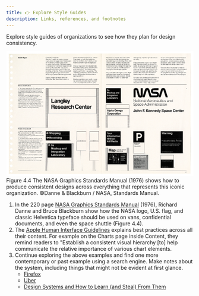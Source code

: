 ```yaml
---
title: 👉 Explore Style Guides
description: Links, references, and footnotes
---
```


<!-- ### Exercise 4.0.2 Explore Style Guides -->

Explore style guides of organizations to see how they plan for design consistency.

![xxxxx](../../../assets/images/04/04-04-nasastandards.png)
Figure 4.4 The NASA Graphics Standards Manual (1976) shows how to produce consistent designs across everything that represents this iconic organization. ©Danne & Blackburn / NASA, Standards Manual.

1. In the 220 page [NASA Graphics Standards Manual](https://standardsmanual.com/products/nasa-graphics-standards-manual) (1976), Richard Danne and Bruce Blackburn show how the NASA logo, U.S. flag, and classic Helvetica typeface should be used on vans, confidential documents, and even the space shuttle (Figure 4.4).
2. The [Apple Human Interface Guidelines](https://developer.apple.com/design/human-interface-guidelines/charts) explains best practices across all their content. For example on the Charts page inside Content, they remind readers to "Establish a consistent visual hierarchy [to] help communicate the relative importance of various chart elements.
3. Continue exploring the above examples and find one more contemporary or past example using a search engine. Make notes about the system, including things that might not be evident at first glance.
	- [Firefox](https://acorn.firefox.com/)
	- [Uber](https://brand.uber.com/)
	- [Design Systems and How to Learn (and Steal) From Them](https://designerup.co/blog/10-best-design-systems-and-how-to-learn-and-steal-from-them/)



